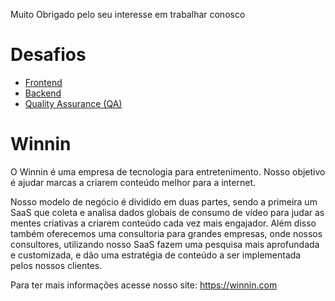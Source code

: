 Muito Obrigado pelo seu interesse em trabalhar conosco

# Desafios

* [Frontend](https://github.com/winnin/desafio/blob/master/FRONTEND.md)
* [Backend](https://github.com/winnin/desafio/blob/master/BACKEND.md)
* [Quality Assurance (QA)](https://github.com/winnin/desafio/blob/master/QA.md)


# Winnin

O Winnin é uma empresa de tecnologia para entretenimento. Nosso objetivo é ajudar marcas a criarem conteúdo melhor para a internet. 

Nosso modelo de negócio é dividido em duas partes, sendo a primeira um SaaS que coleta e analisa dados globais de consumo de vídeo para judar as mentes criativas a criarem conteúdo cada vez mais engajador. Além disso também oferecemos uma consultoria para grandes empresas, onde nossos consultores, utilizando nosso SaaS fazem uma pesquisa mais aprofundada e customizada, e dão uma estratégia de conteúdo a ser implementada pelos nossos clientes.


Para ter mais informações acesse nosso site: https://winnin.com

